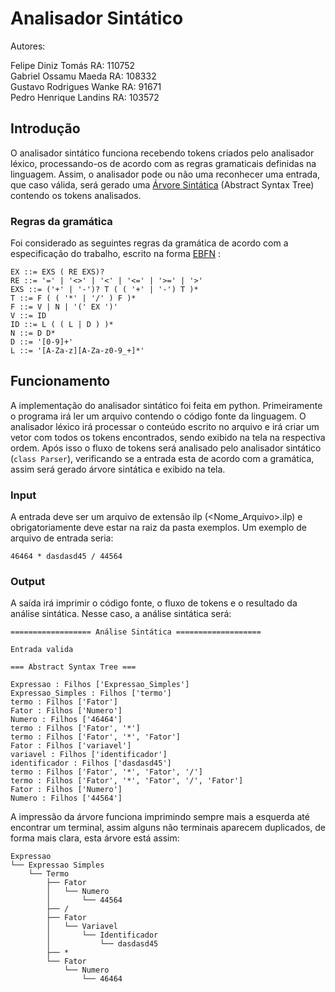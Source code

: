 # Analisador Sintático

Autores:

Felipe Diniz Tomás								RA: 110752  
Gabriel Ossamu Maeda							RA: 108332  
Gustavo Rodrigues Wanke						    RA: 91671  
Pedro Henrique Landins							RA: 103572  

## Introdução

O analisador sintático funciona recebendo tokens criados pelo analisador léxico, processando-os de acordo com as regras gramaticais definidas na linguagem. Assim, o analisador pode ou não uma reconhecer uma entrada, que caso válida, será gerado uma <a href="https://en.wikipedia.org/wiki/Abstract_syntax_tree">Árvore Sintática</a> (Abstract Syntax Tree) contendo os tokens analisados.

### Regras da gramática

Foi considerado as seguintes regras da gramática de acordo com a especificação do trabalho, escrito na forma <a href="https://en.wikipedia.org/wiki/Extended_Backus%E2%80%93Naur_form">EBFN</a> :

    EX ::= EXS ( RE EXS)?
    RE ::= '=' | '<>' | '<' | '<=' | '>=' | '>'
    EXS ::= ('+' | '-')? T ( ( '+' | '-') T )*
    T ::= F ( ( '*' | '/' ) F )*
    F ::= V | N | '(' EX ')'
    V ::= ID
    ID ::= L ( ( L | D ) )*
    N ::= D D*
    D ::= '[0-9]+'
    L ::= '[A-Za-z][A-Za-z0-9_+]*'

## Funcionamento

A implementação do analisador sintático foi feita em python. Primeiramente o programa irá ler um arquivo contendo o código fonte da linguagem. O analisador léxico irá processar o conteúdo escrito no arquivo e irá criar um vetor com todos os tokens encontrados, sendo exibido na tela na respectiva ordem. Após isso o fluxo de tokens será analisado pelo analisador sintático (```class Parser```), verificando se a entrada esta de acordo com a gramática, assim será gerado árvore sintática e exibido na tela.

### Input

A entrada deve ser um arquivo de extensão ilp (<Nome_Arquivo>.ilp) e obrigatoriamente deve estar na raiz da pasta exemplos. Um exemplo de arquivo de entrada seria:

    46464 * dasdasd45 / 44564

### Output
 
A saída irá imprimir o código fonte, o fluxo de tokens e o resultado da análise sintática.
Nesse caso, a análise sintática será:

    ================== Análise Sintática ===================

    Entrada valida

    === Abstract Syntax Tree ===

    Expressao : Filhos ['Expressao_Simples']
    Expressao_Simples : Filhos ['termo']
    termo : Filhos ['Fator']
    Fator : Filhos ['Numero']
    Numero : Filhos ['46464']
    termo : Filhos ['Fator', '*']
    termo : Filhos ['Fator', '*', 'Fator']
    Fator : Filhos ['variavel']
    variavel : Filhos ['identificador']
    identificador : Filhos ['dasdasd45']
    termo : Filhos ['Fator', '*', 'Fator', '/']
    termo : Filhos ['Fator', '*', 'Fator', '/', 'Fator']
    Fator : Filhos ['Numero']
    Numero : Filhos ['44564']    

A impressão da árvore funciona imprimindo sempre mais a esquerda até encontrar um terminal, assim alguns não terminais
aparecem duplicados, de forma mais clara, esta árvore está assim:

```
Expressao
└── Expressao Simples
    └── Termo
        ├── Fator
        │   └── Numero
        │       └── 44564
        ├── /
        ├── Fator
        │   └── Variavel
        │       └── Identificador
        │           └── dasdasd45 
        ├── *
        └── Fator
            └── Numero
                └── 46464
```
